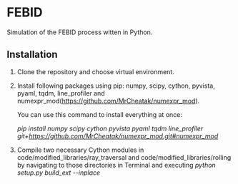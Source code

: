 # FEBID
Simulation of the FEBID process witten in Python.

## Installation
1. Clone the repository and choose virtual environment.
2. Install following packages using pip: numpy, scipy, cython, pyvista, pyaml, tqdm, line_profiler and numexpr_mod(https://github.com/MrCheatak/numexpr_mod). 

	You can use this command to install everything at once:
	
	*pip install numpy scipy cython pyvista pyaml tqdm line_profiler git+https://github.com/MrCheatak/numexpr_mod.git#numexpr_mod*

3. Compile two necessary Cython modules in code/modified_libraries/ray_traversal and code/modified_libraries/rolling by navigating to those directories in Terminal and executing *python setup.py build_ext --inplace*

